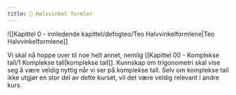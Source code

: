 ```yaml
---
title: 📄 Halvvinkel formler
---
```

![[Kapittel 0 - innledende kapittel/defogteo/Teo Halvvinkelformlene|Teo Halvvinkelformlene]]


Vi skal nå hoppe over til noe helt annet, nemlig [[Kapittel 00 - Komplekse tall/1 Komplekse tall|komplekse tall]]. Kunnskap om trigonometri skal vise seg å være veldig nyttig når vi ser på komplekse tall. Selv om komplekse tall ikke utgjør en stor del av dette kurset, vil det være veldig relevant i andre kurs.

